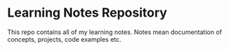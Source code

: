 # Learning Notes Repository
This repo contains all of my learning notes. Notes mean documentation of concepts, projects, code examples etc.
